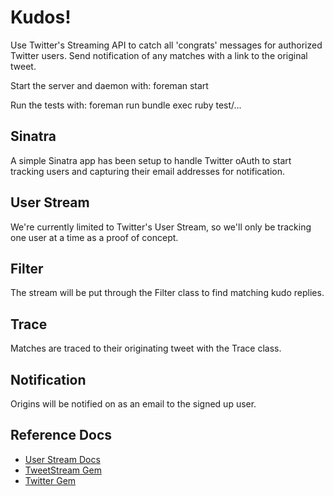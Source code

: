 # Kudos!

Use Twitter's Streaming API to catch all 'congrats' messages for authorized Twitter users. Send notification of any matches with a link to the original tweet.

Start the server and daemon with:
  foreman start

Run the tests with:
  foreman run bundle exec ruby test/...

## Sinatra

A simple Sinatra app has been setup to handle Twitter oAuth to start tracking users and capturing their email addresses for notification.

## User Stream

We're currently limited to Twitter's User Stream, so we'll only be tracking one user at a time as a proof of concept.

## Filter

The stream will be put through the Filter class to find matching kudo replies.

## Trace

Matches are traced to their originating tweet with the Trace class.

## Notification

Origins will be notified on as an email to the signed up user.

## Reference Docs

+ [User Stream Docs](https://dev.twitter.com/docs/streaming-apis/streams/user)
+ [TweetStream Gem](https://github.com/intridea/tweetstream)
+ [Twitter Gem](https://github.com/sferik/twitter)